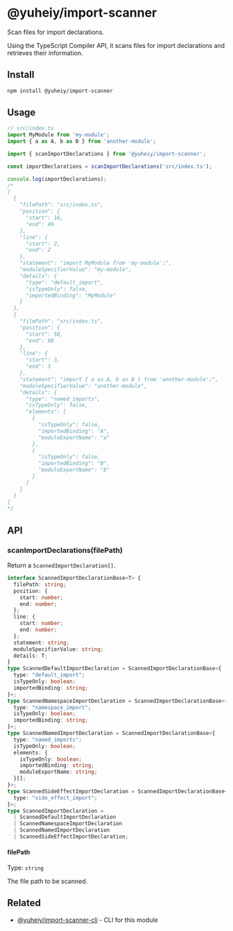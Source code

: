 # @yuheiy/import-scanner

Scan files for import declarations.

Using the TypeScript Compiler API, it scans files for import declarations and retrieves their information.

## Install

```sh
npm install @yuheiy/import-scanner
```

## Usage

```ts
// src/index.ts
import MyModule from 'my-module';
import { a as A, b as B } from 'another-module';
```

```ts
import { scanImportDeclarations } from '@yuheiy/import-scanner';

const importDeclarations = scanImportDeclarations('src/index.ts');

console.log(importDeclarations);
/*
[
  {
    "filePath": "src/index.ts",
    "position": {
      "start": 16,
      "end": 49
    },
    "line": {
      "start": 2,
      "end": 2
    },
    "statement": "import MyModule from 'my-module';",
    "moduleSpecifierValue": "my-module",
    "details": {
      "type": "default_import",
      "isTypeOnly": false,
      "importedBinding": "MyModule"
    }
  },
  {
    "filePath": "src/index.ts",
    "position": {
      "start": 50,
      "end": 98
    },
    "line": {
      "start": 3,
      "end": 3
    },
    "statement": "import { a as A, b as B } from 'another-module';",
    "moduleSpecifierValue": "another-module",
    "details": {
      "type": "named_imports",
      "isTypeOnly": false,
      "elements": [
        {
          "isTypeOnly": false,
          "importedBinding": "A",
          "moduleExportName": "a"
        },
        {
          "isTypeOnly": false,
          "importedBinding": "B",
          "moduleExportName": "b"
        }
      ]
    }
  }
]
*/
```

## API

### scanImportDeclarations(filePath)

Return a `ScannedImportDeclaration[]`.

```ts
interface ScannedImportDeclarationBase<T> {
  filePath: string;
  position: {
    start: number;
    end: number;
  };
  line: {
    start: number;
    end: number;
  };
  statement: string;
  moduleSpecifierValue: string;
  details: T;
}
type ScannedDefaultImportDeclaration = ScannedImportDeclarationBase<{
  type: "default_import";
  isTypeOnly: boolean;
  importedBinding: string;
}>;
type ScannedNamespaceImportDeclaration = ScannedImportDeclarationBase<{
  type: "namespace_import";
  isTypeOnly: boolean;
  importedBinding: string;
}>;
type ScannedNamedImportDeclaration = ScannedImportDeclarationBase<{
  type: "named_imports";
  isTypeOnly: boolean;
  elements: {
    isTypeOnly: boolean;
    importedBinding: string;
    moduleExportName: string;
  }[];
}>;
type ScannedSideEffectImportDeclaration = ScannedImportDeclarationBase<{
  type: "side_effect_import";
}>;
type ScannedImportDeclaration =
  | ScannedDefaultImportDeclaration
  | ScannedNamespaceImportDeclaration
  | ScannedNamedImportDeclaration
  | ScannedSideEffectImportDeclaration;
```

#### filePath

Type: `string`

The file path to be scanned.

## Related

- [@yuheiy/import-scanner-cli](https://github.com/yuheiy/import-scanner-cli) - CLI for this module
